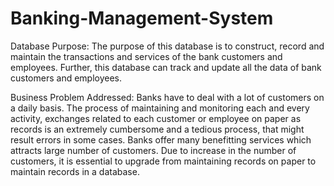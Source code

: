 # Banking-Management-System
Database Purpose:  The purpose of this database is to construct, record and maintain the transactions and services of the bank customers and employees. Further, this database can track and update all the data of bank customers and employees.  

Business Problem Addressed:  Banks have to deal with a lot of customers on a daily basis. The process of maintaining and monitoring each and every activity, exchanges related to each customer or employee on paper as records is an extremely cumbersome and a tedious process, that might result errors in some cases. Banks offer many benefitting services which attracts large number of customers. Due to increase in the number of customers, it is essential to upgrade from maintaining records on paper to maintain records in a database.

